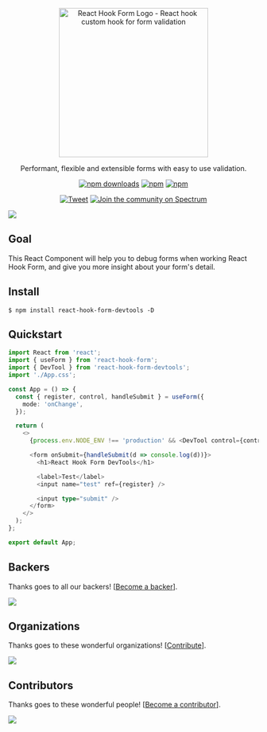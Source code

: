 <div align="center">
    <p align="center">
        <a href="https://react-hook-form.com" title="React Hook Form - Simple React forms validation">
            <img src="https://raw.githubusercontent.com/bluebill1049/react-hook-form/master/website/logo.png" alt="React Hook Form Logo - React hook custom hook for form validation" width="300px" />
        </a>
    </p>
</div>

<p align="center">Performant, flexible and extensible forms with easy to use validation.</p>

<div align="center">

[![npm downloads](https://img.shields.io/npm/dm/react-hook-form-devtools.svg?style=flat-square)](https://www.npmjs.com/package/react-hook-form-devtools)
[![npm](https://img.shields.io/npm/dt/react-hook-form-devtools.svg?style=flat-square)](https://www.npmjs.com/package/react-hook-form-devtools)
[![npm](https://badgen.net/bundlephobia/minzip/react-hook-form-devtools)](https://badgen.net/bundlephobia/minzip/react-hook-form-devtools)

[![Tweet](https://img.shields.io/twitter/url/http/shields.io.svg?style=social)](https://twitter.com/intent/tweet?text=React+hooks+for+form+validation+without+the+hassle&url=https://github.com/bluebill1049/react-hook-form-devtools)&nbsp;[![Join the community on Spectrum](https://withspectrum.github.io/badge/badge.svg)](https://spectrum.chat/react-hook-form)

</div>

<img src="https://raw.githubusercontent.com/react-hook-form/react-hook-form-devtools/master/app/screen.png" />

## Goal

This React Component will help you to debug forms when working React Hook Form, and give you more insight about your form's detail.

## Install

    $ npm install react-hook-form-devtools -D

## Quickstart

```typescript jsx
import React from 'react';
import { useForm } from 'react-hook-form';
import { DevTool } from 'react-hook-form-devtools';
import './App.css';

const App = () => {
  const { register, control, handleSubmit } = useForm({
    mode: 'onChange',
  });

  return (
    <>
      {process.env.NODE_ENV !== 'production' && <DevTool control={control} />}

      <form onSubmit={handleSubmit(d => console.log(d))}>
        <h1>React Hook Form DevTools</h1>

        <label>Test</label>
        <input name="test" ref={register} />

        <input type="submit" />
      </form>
    </>
  );
};

export default App;
```

## Backers

Thanks goes to all our backers! [[Become a backer](https://opencollective.com/react-hook-form#backer)].

<a href="https://opencollective.com/react-hook-form#backers">
    <img src="https://opencollective.com/react-hook-form/backers.svg?width=950" />
</a>

## Organizations

Thanks goes to these wonderful organizations! [[Contribute](https://opencollective.com/react-hook-form/contribute)].

<a href="https://github.com/react-hook-form/react-hook-form/graphs/contributors">
    <img src="https://opencollective.com/react-hook-form/organizations.svg?width=950" />
</a>

## Contributors

Thanks goes to these wonderful people! [[Become a contributor](CONTRIBUTING.md)].

<a href="https://github.com/react-hook-form/react-hook-form/graphs/contributors">
    <img src="https://opencollective.com/react-hook-form/contributors.svg?width=950" />
</a>
